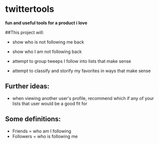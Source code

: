 # twittertools
**fun and useful tools for a product i love**

##This project will:
- show who is not following me back
- show who I am not following back

- attempt to group tweeps I follow into lists that make sense
- attempt to classify and storify my favorites in ways that make sense

## Further ideas:
- when viewing another user's profile, recommend which if any of your lists that user would be a good fit for

## Some definitions:
- Friends = who am I following
- Followers = who is following me


